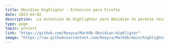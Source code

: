 ```yaml
---
title: Obsidian Highligter - Extencion para Firefox 
date: 2023-04-02
description:  La extensión de Highlighter para Obsidian te permite resaltar texto en cualquier página web y enviar automáticamente el texto resaltado a tu archivo de notas en Obsidian. 
type: page
topic: project
link: "https://github.com/Rooyca/MarkOb-Obsidian-Highligter"
image: "https://raw.githubusercontent.com/Rooyca/MarkOb/main/highlighter_obsidian.png"
---
```

